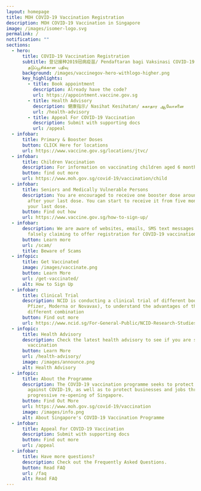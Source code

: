 ```yaml
---
layout: homepage
title: MOH COVID-19 Vaccination Registration
description: MOH COVID-19 Vaccination in Singapore
image: /images/isomer-logo.svg
permalink: /
notification: ""
sections:
  - hero:
      title: COVID-19 Vaccination Registration
      subtitle: 登记接种2019冠病疫苗/ Pendaftaran bagi Vaksinasi COVID-19/ கொவிட்-19
        தடுப்பூசிக்கான பதிவு
      background: /images/vaccinegov-hero-withlogo-higher.png
      key_highlights:
        - title: Book appointment
          description: Already have the code?
          url: https://appointment.vaccine.gov.sg
        - title: Health Advisory
          description: 健康指示/ Nasihat Kesihatan/ சுகாதார ஆலோசனை
          url: /health-advisory
        - title: Appeal For COVID-19 Vaccination
          description: Submit with supporting docs
          url: /appeal
  - infobar:
      title: Primary & Booster Doses
      button: CLICK Here for locations
      url: https://www.vaccine.gov.sg/locations/jtvc/
  - infobar:
      title: Children Vaccination
      description: For information on vaccinating children aged 6 months -11 years
      button: find out more
      url: https://www.moh.gov.sg/covid-19/vaccination/child
  - infobar:
      title: Seniors and Medically Vulnerable Persons
      description: You are encouraged to receive one booster dose around one year
        after your last dose. You can start to receive it from five months after
        your last dose.
      button: Find out how
      url: https://www.vaccine.gov.sg/how-to-sign-up/
  - infobar:
      description: We are aware of websites, emails, SMS text messages and phone calls
        falsely claiming to offer registration for COVID-19 vaccination
      button: Learn more
      url: /scam/
      title: Beware of Scams
  - infopic:
      title: Get Vaccinated
      image: /images/vaccinate.png
      button: Learn More
      url: /get-vaccinated/
      alt: How to Sign Up
  - infobar:
      title: Clinical Trial
      description: NCID is conducting a clinical trial of different booster vaccines (
        Pfizer, Moderna or Novavax), to understand the advantages of the
        different combination
      button: Find out more
      url: https://www.ncid.sg/For-General-Public/NCID-Research-Studies/Pages/default.aspx
  - infopic:
      title: Health Advisory
      description: Check the latest health advisory to see if you are suitable for the
        vaccination
      button: Learn More
      url: /health-advisory/
      image: /images/announce.png
      alt: Health Advisory
  - infopic:
      title: About the Programme
      description: The COVID-19 vaccination programme seeks to protect Singaporeans
        against COVID-19, as well as to protect businesses and jobs through the
        progressive re-opening of Singapore.
      button: Find Out More
      url: https://www.moh.gov.sg/covid-19/vaccination
      image: /images/info.png
      alt: About Singapore's COVID-19 Vaccination Programme
  - infobar:
      title: Appeal For COVID-19 Vaccination
      description: Submit with supporting docs
      button: Find out more
      url: /appeal
  - infobar:
      title: Have more questions?
      description: Check out the Frequently Asked Questions.
      button: Read FAQ
      url: /faq
      alt: Read FAQ
---
```

